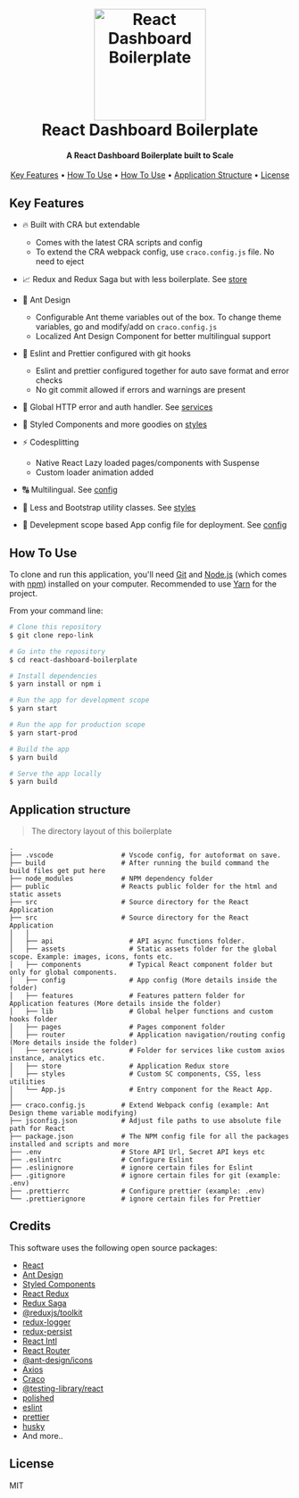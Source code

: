 <h1 align="center">
  <br>
  <img src="https://i.imgur.com/7nkwu15.png" alt="React Dashboard Boilerplate" width="200">
  <br>
    React Dashboard Boilerplate
  <br>
</h1>

<h4 align="center">A React Dashboard Boilerplate built to Scale</h4>

<p align="center">
  <a href="#key-features">Key Features</a> •
  <a href="#how-to-use">How To Use</a> •
  <a href="#how-to-use">How To Use</a> •
  <a href="#application-structure">Application Structure</a> •
  <a href="#license">License</a>
</p>

## Key Features

- :fire: Built with CRA but extendable
  - Comes with the latest CRA scripts and config
  - To extend the CRA webpack config, use `craco.config.js` file. No need to eject
- :chart_with_upwards_trend: Redux and Redux Saga but with less boilerplate. See <a href="/src/store">store</a>

- :blue_heart: Ant Design

  - Configurable Ant theme variables out of the box. To change theme variables, go and modify/add on `craco.config.js`
  - Localized Ant Design Component for better multilingual support

- :cop: Eslint and Prettier configured with git hooks

  - Eslint and prettier configured together for auto save format and error checks
  - No git commit allowed if errors and warnings are present

- :raised_hands: Global HTTP error and auth handler. See <a href="/src/services">services</a>

- :nail_care: Styled Components and more goodies on <a href="/src/styles">styles</a>

- :zap: Codesplitting

  - Native React Lazy loaded pages/components with Suspense
  - Custom loader animation added

- :capital_abcd: Multilingual. See <a href="/src/config">config</a>

- :art: Less and Bootstrap utility classes. See <a href="/src/styles">styles</a>

- :rocket: Develepment scope based App config file for deployment. See <a href="/src/config">config</a>

## How To Use

To clone and run this application, you'll need [Git](https://git-scm.com) and [Node.js](https://nodejs.org/en/download/) (which comes with [npm](http://npmjs.com)) installed on your computer. Recommended to use [Yarn](https://classic.yarnpkg.com/en/docs/install/#windows-stable) for the project.

From your command line:

```bash
# Clone this repository
$ git clone repo-link

# Go into the repository
$ cd react-dashboard-boilerplate

# Install dependencies
$ yarn install or npm i

# Run the app for development scope
$ yarn start

# Run the app for production scope
$ yarn start-prod

# Build the app
$ yarn build

# Serve the app locally
$ yarn build


```

## Application structure

> The directory layout of this boilerplate

    .
    ├── .vscode                 # Vscode config, for autoformat on save.
    ├── build                   # After running the build command the build files get put here
    ├── node_modules            # NPM dependency folder
    ├── public                  # Reacts public folder for the html and static assets
    ├── src                     # Source directory for the React Application
    ├── src                     # Source directory for the React Application
    │   │
    │   ├── api                   # API async functions folder.
    │   ├── assets                # Static assets folder for the global scope. Example: images, icons, fonts etc.
    │   ├── components            # Typical React component folder but only for global components.
    │   ├── config                # App config (More details inside the folder)
    │   ├── features              # Features pattern folder for Application features (More details inside the folder)
    │   ├── lib                   # Global helper functions and custom hooks folder
    │   ├── pages                 # Pages component folder
    │   ├── router                # Application navigation/routing config (More details inside the folder)
    │   ├── services              # Folder for services like custom axios instance, analytics etc.
    │   ├── store                 # Application Redux store
    │   ├── styles                # Custom SC components, CSS, less utilities
    │   └── App.js                # Entry component for the React App.
    │
    ├── craco.config.js         # Extend Webpack config (example: Ant Design theme variable modifying)
    ├── jsconfig.json           # Adjust file paths to use absolute file path for React
    ├── package.json            # The NPM config file for all the packages installed and scripts and more
    ├── .env                    # Store API Url, Secret API keys etc
    ├── .eslintrc               # Configure Eslint
    ├── .eslinignore            # ignore certain files for Eslint
    ├── .gitignore              # ignore certain files for git (example: .env)
    ├── .prettierrc             # Configure prettier (example: .env)
    └── .prettierignore         # ignore certain files for Prettier

## Credits

This software uses the following open source packages:

- [React](https://reactjs.org/)
- [Ant Design](https://ant.design/)
- [Styled Components](https://styled-components.com/)
- [React Redux](https://react-redux.js.org/)
- [Redux Saga](https://redux-saga.js.org/)
- [@reduxjs/toolkit](https://redux-toolkit.js.org/)
- [redux-logger](https://github.com/LogRocket/redux-logger)
- [redux-persist](https://github.com/rt2zz/redux-persist)
- [React Intl](https://formatjs.io/docs/react-intl/)
- [React Router](https://reactrouter.com/)
- [@ant-design/icons](https://github.com/ant-design/ant-design-icons)
- [Axios](https://github.com/axios/axios)
- [Craco](https://github.com/gsoft-inc/craco)
- [@testing-library/react](https://testing-library.com/docs/react-testing-library/intro/)
- [polished](https://polished.js.org/docs/)
- [eslint](https://eslint.org/)
- [prettier](https://prettier.io/)
- [husky](https://typicode.github.io/husky/#/)
- And more..

## License

MIT
